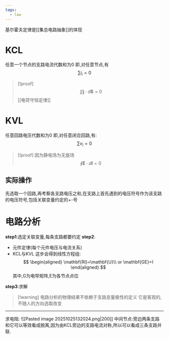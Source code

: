 ```yaml
---
tags:
  - law
---
```

基尔霍夫定律是[[集总电路抽象]]的体现
# KCL
任意一个节点的支路电流代数和为0
即,对任意节点,有
$$
\sum i_{i}=0
$$

>[!proof] 
>$$
>\iint \mathbf{j}\cdot d\mathbf{S}=0
>$$
[[电荷守恒定律]]
# KVL
任意回路电压代数和为0
即,对任意闭合回路,有:
$$
\sum v_{i}=0
$$

>[!proof]
>因为静电场为无旋场
>$$
>\oint \mathbf{E}\cdot d\mathbf{l}=0
>$$


## 实际操作
先选取一个回路,再考察各支路电压之和,在支路上首先遇到的电压符号作为该支路的电压符号,包括关联变量约定的+-号



# 电路分析
**step1**:选定关联变量,每条支路都要约定
**step2**:
- 元件定律(每个元件电压与电流关系)
- KCL与KVL
这步会得到线性方程组:
$$
\begin{aligned}
\mathbf{RI}=\mathbf{U}\\
or \mathbf{GE}=I
\end{aligned}
$$
其中,G为电导矩阵,E为各节点点位

**step3**:求解

>[!warning] 电路分析的物理结果不依赖于支路变量极性的定义
>它是客观的,不随人的方向选取改变


---
求电阻:
![[Pasted image 20251025132024.png|200]]
中间节点:旁边两条支路和它可以等效看成脱离,因为由KCL旁边的支路电流对称,所以可以看成三条支路并联.
